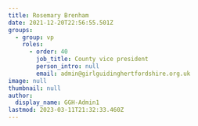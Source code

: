 ```yaml
---
title: Rosemary Brenham
date: 2021-12-20T22:56:55.501Z
groups:
  - group: vp
    roles:
      - order: 40
        job_title: County vice president
        person_intro: null
        email: admin@girlguidinghertfordshire.org.uk
image: null
thumbnail: null
author:
  display_name: GGH-Admin1
lastmod: 2023-03-11T21:32:33.460Z
---
```

